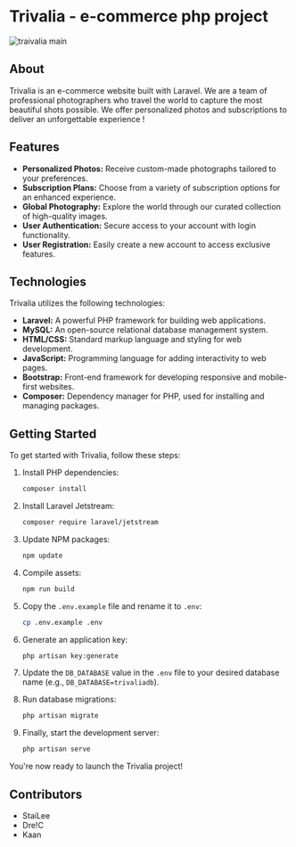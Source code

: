 # Trivalia - e-commerce php project

![traivalia main](https://github.com/StaiLee/Trivalia/assets/102300908/ea941983-ca7f-4dda-90a9-4a160e6e7614)


## About

Trivalia is an e-commerce website built with Laravel. We are a team of professional photographers who travel the world to capture the most beautiful shots possible. We offer personalized photos and subscriptions to deliver an unforgettable experience !

## Features

- **Personalized Photos:** Receive custom-made photographs tailored to your preferences.
- **Subscription Plans:** Choose from a variety of subscription options for an enhanced experience.
- **Global Photography:** Explore the world through our curated collection of high-quality images.
- **User Authentication:** Secure access to your account with login functionality.
- **User Registration:** Easily create a new account to access exclusive features.


## Technologies

Trivalia utilizes the following technologies:

- **Laravel:** A powerful PHP framework for building web applications.
- **MySQL:** An open-source relational database management system.
- **HTML/CSS:** Standard markup language and styling for web development.
- **JavaScript:** Programming language for adding interactivity to web pages.
- **Bootstrap:** Front-end framework for developing responsive and mobile-first websites.
- **Composer:** Dependency manager for PHP, used for installing and managing packages.

## Getting Started

To get started with Trivalia, follow these steps:

1. Install PHP dependencies:
    ```bash
    composer install
    ```

2. Install Laravel Jetstream:
    ```bash
    composer require laravel/jetstream
    ```

3. Update NPM packages:
    ```bash
    npm update
    ```

4. Compile assets:
    ```bash
    npm run build
    ```

5. Copy the `.env.example` file and rename it to `.env`:
    ```bash
    cp .env.example .env
    ```

6. Generate an application key:
    ```bash
    php artisan key:generate
    ```

7. Update the `DB_DATABASE` value in the `.env` file to your desired database name (e.g., `DB_DATABASE=trivaliadb`).

8. Run database migrations:
    ```bash
    php artisan migrate
    ```

9. Finally, start the development server:
    ```bash
    php artisan serve
    ```

You're now ready to launch the Trivalia project!

## Contributors

- StaiLee
- Dre!C
- Kaan


